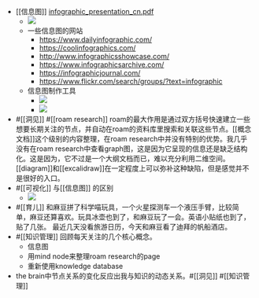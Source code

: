 - [[信息图]]  [infographic_presentation_cn.pdf](hook://file/9MN2ukD67?p=aUNsb3VkflFSZWFkZXJ+TWFyZ2luU3R1ZHkvRG9jdW1lbnRz&n=infographic_presentation_cn.pdf)
    - ![](https://firebasestorage.googleapis.com/v0/b/firescript-577a2.appspot.com/o/imgs%2Fapp%2Fxinyiheng%2Fbr50XPMddU.png?alt=media&token=1e07bea0-e686-48d3-98c6-37707af8b64c)
    - 一些信息图的网站
        - https://www.dailyinfographic.com/
        - https://coolinfographics.com/
        - http://www.infographicsshowcase.com/
        - https://www.infographicsarchive.com/
        - https://infographicjournal.com/
        - https://www.flickr.com/search/groups/?text=infographic
    - 信息图制作工具
        - ![](https://firebasestorage.googleapis.com/v0/b/firescript-577a2.appspot.com/o/imgs%2Fapp%2Fxinyiheng%2F97XuKNLJh-.png?alt=media&token=280f854d-3527-4851-9770-f27c0809bd20)
        - ![](https://firebasestorage.googleapis.com/v0/b/firescript-577a2.appspot.com/o/imgs%2Fapp%2Fxinyiheng%2FTsxCNV53vw.png?alt=media&token=d0adc575-b210-47a1-aa3d-40ada49de3e7)
- #[[洞见]] #[[roam research]] roam的最大作用是通过双方括号快速建立一些想要长期关注的节点，并自动在roam的资料库里搜索和关联这些节点。[[概念文档]]这个级别的内容整理，在roam research中并没有特别的优势。我几乎没有在roam research中查看graph图，这是因为它呈现的信息还是缺乏结构化。这是因为，它不过是一个大纲文档而已，难以充分利用二维空间。[[diagram]]和[[excalidraw]]在一定程度上可以弥补这种缺陷，但是感觉并不是很好的入口。
- #[[可视化]] 与[[信息图]] 的区别
    - ![](https://firebasestorage.googleapis.com/v0/b/firescript-577a2.appspot.com/o/imgs%2Fapp%2Fxinyiheng%2FaPL-3R6gut.png?alt=media&token=10147975-5562-4f29-991f-8e44eb9189a5)
- #[[育儿]] 和麻豆拼了科学喵玩具，一个火星探测车一个液压手臂，比较简单，麻豆还算喜欢。玩具冰壶也到了，和麻豆玩了一会。英语小贴纸也到了，贴了几张。 最近几天没看旅游日历，今天和麻豆看了迪拜的帆船酒店。
- #[[知识管理]] 回顾每天关注的几个核心概念。
    - 信息图
    - 用mind node来整理roam research的page
    - 重新使用knowledge database
- the brain中节点关系的变化反应出我与知识的动态关系。#[[洞见]] #[[知识管理]]
